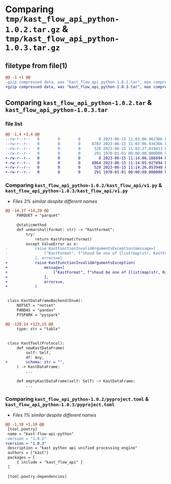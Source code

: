 # Comparing `tmp/kast_flow_api_python-1.0.2.tar.gz` & `tmp/kast_flow_api_python-1.0.3.tar.gz`

## filetype from file(1)

```diff
@@ -1 +1 @@
-gzip compressed data, was "kast_flow_api_python-1.0.2.tar", max compression
+gzip compressed data, was "kast_flow_api_python-1.0.3.tar", max compression
```

## Comparing `kast_flow_api_python-1.0.2.tar` & `kast_flow_api_python-1.0.3.tar`

### file list

```diff
@@ -1,4 +1,4 @@
--rw-r--r--   0        0        0        0 2023-06-15 11:03:06.962366 kast_flow_api_python-1.0.2/kast_flow_api/__init__.py
--rw-r--r--   0        0        0     8783 2023-06-15 11:03:06.934366 kast_flow_api_python-1.0.2/kast_flow_api/v1.py
--rw-r--r--   0        0        0      528 2023-06-15 11:03:27.019413 kast_flow_api_python-1.0.2/pyproject.toml
--rw-r--r--   0        0        0      291 1970-01-01 00:00:00.000000 kast_flow_api_python-1.0.2/PKG-INFO
+-rw-r--r--   0        0        0        0 2023-06-15 11:14:06.166894 kast_flow_api_python-1.0.3/kast_flow_api/__init__.py
+-rw-r--r--   0        0        0     8864 2023-06-15 11:14:05.927894 kast_flow_api_python-1.0.3/kast_flow_api/v1.py
+-rw-r--r--   0        0        0      528 2023-06-15 11:14:26.053940 kast_flow_api_python-1.0.3/pyproject.toml
+-rw-r--r--   0        0        0      291 1970-01-01 00:00:00.000000 kast_flow_api_python-1.0.3/PKG-INFO
```

### Comparing `kast_flow_api_python-1.0.2/kast_flow_api/v1.py` & `kast_flow_api_python-1.0.3/kast_flow_api/v1.py`

 * *Files 3% similar despite different names*

```diff
@@ -14,17 +14,20 @@
     PARQUET = "parquet"
 
     @staticmethod
     def unmarshal(format: str) -> "KastFormat":
         try:
             return KastFormat(format)
         except ValueError as e:
-            raise KastFunctionInvalidArgumentsException(message=[
-                ["KastFormat", f"shoud be one of {list(map(str, KastFormat))}"],
-            ], errors=e)
+            raise KastFunctionInvalidArgumentsException(
+                message=[
+                    ["KastFormat", f"shoud be one of {list(map(str, KastFormat))}"],
+                ],
+                errors=e,
+            )
 
 
 class KastDataFrameBackend(Enum):
     NOTSET = "notset"
     PANDAS = "pandas"
     PYSPARK = "pyspark"
 
@@ -120,14 +123,15 @@
     type: str = "table"
 
 
 class KastTool(Protocol):
     def newKastDataFrame(
         self: Self,
         df: Any,
+        schema: str = "",
     ) -> KastDataFrame:
         ...
 
     def emptyKastDataFrame(self: Self) -> KastDataFrame:
         ...
```

### Comparing `kast_flow_api_python-1.0.2/pyproject.toml` & `kast_flow_api_python-1.0.3/pyproject.toml`

 * *Files 1% similar despite different names*

```diff
@@ -1,10 +1,10 @@
 [tool.poetry]
 name = "kast-flow-api-python"
-version = "1.0.2"
+version = "1.0.3"
 description = "kast python api unified processing engine"
 authors = ["kast"]
 packages = [
     { include = "kast_flow_api" }
 ]
 
 [tool.poetry.dependencies]
```

